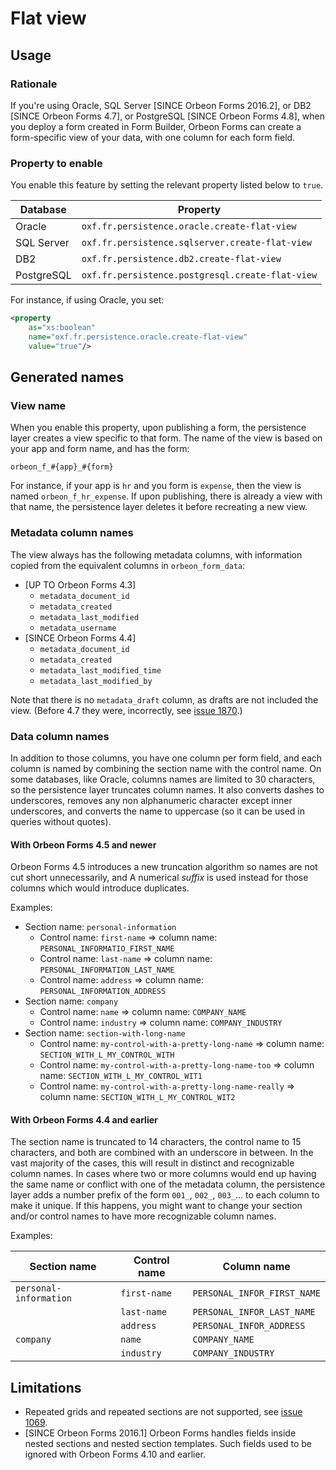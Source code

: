 # Flat view

## Usage

### Rationale

If you're using Oracle, SQL Server [SINCE Orbeon Forms 2016.2], or DB2 [SINCE Orbeon Forms 4.7], or PostgreSQL [SINCE Orbeon Forms 4.8], when you deploy a form created in Form Builder, Orbeon Forms can create a form-specific view of your data, with one column for each form field.

### Property to enable

You enable this feature by setting the relevant property listed below to `true`.

Database   | Property
---------- | -----------------------------------------------
Oracle     | `oxf.fr.persistence.oracle.create-flat-view`
SQL Server | `oxf.fr.persistence.sqlserver.create-flat-view`
DB2        | `oxf.fr.persistence.db2.create-flat-view`
PostgreSQL | `oxf.fr.persistence.postgresql.create-flat-view`

For instance, if using  Oracle, you set:

```xml
<property
    as="xs:boolean"
    name="oxf.fr.persistence.oracle.create-flat-view"
    value="true"/>
```

## Generated names

### View name

When you enable this property, upon publishing a form, the persistence layer creates a view specific to that form. The name of the view is based on your app and form name, and has the form:

```
orbeon_f_#{app}_#{form}
```
 
For instance, if your app is `hr` and you form is `expense`, then the view is named `orbeon_f_hr_expense`. If upon publishing, there is already a view with that name, the persistence layer deletes it before recreating a new view.

### Metadata column names

The view always has the following metadata columns, with information copied from the equivalent columns in `orbeon_form_data`:

- [UP TO Orbeon Forms 4.3]
    - `metadata_document_id`
    - `metadata_created`
    - `metadata_last_modified`
    - `metadata_username`
- [SINCE Orbeon Forms 4.4]
    - `metadata_document_id`
    - `metadata_created`
    - `metadata_last_modified_time`
    - `metadata_last_modified_by`

Note that there is no `metadata_draft` column, as drafts are not included the view. (Before 4.7 they were, incorrectly, see [issue 1870](https://github.com/orbeon/orbeon-forms/issues/1870).)

### Data column names

In addition to those columns, you have one column per form field, and each column is named by combining the section name with the control name. On some databases, like Oracle, columns names are limited to 30 characters, so the persistence layer truncates column names. It also converts dashes to underscores, removes any non alphanumeric character except inner underscores, and converts the name to uppercase (so it can be used in queries without quotes).

#### With Orbeon Forms 4.5 and newer

Orbeon Forms 4.5 introduces a new truncation algorithm so names are not cut short unnecessarily, and A numerical *suffix* is used instead for those columns which would introduce duplicates.

Examples:

- Section name: `personal-information`
    - Control name: `first-name` ⇒ column name: `PERSONAL_INFORMATIO_FIRST_NAME`
    - Control name: `last-name` ⇒ column name: `PERSONAL_INFORMATION_LAST_NAME`
    - Control name: `address` ⇒ column name: `PERSONAL_INFORMATION_ADDRESS`
- Section name: `company`
    - Control name: `name` ⇒ column name: `COMPANY_NAME`
    - Control name: `industry` ⇒ column name: `COMPANY_INDUSTRY`
- Section name: `section-with-long-name`
    - Control name: `my-control-with-a-pretty-long-name` ⇒ column name: `SECTION_WITH_L_MY_CONTROL_WITH`
    - Control name: `my-control-with-a-pretty-long-name-too` ⇒ column name: `SECTION_WITH_L_MY_CONTROL_WIT1`
    - Control name: `my-control-with-a-pretty-long-name-really` ⇒ column name: `SECTION_WITH_L_MY_CONTROL_WIT2`

#### With Orbeon Forms 4.4 and earlier

The section name is truncated to 14 characters, the control name to 15 characters, and both are combined with an underscore in between. In the vast majority of the cases, this will result in distinct and recognizable column names. In cases where two or more columns would end up having the same name or conflict with one of the metadata column, the persistence layer adds a number prefix of the form `001_`, `002_`, `003_`… to each column to make it unique. If this happens, you might want to change your section and/or control names to have more recognizable column names.

Examples:

Section name           | Control name | Column name
---------------------- | ------------ | ---------------------------
`personal-information` | `first-name` | `PERSONAL_INFOR_FIRST_NAME`
                       | `last-name`  | `PERSONAL_INFOR_LAST_NAME`
                       | `address`    | `PERSONAL_INFOR_ADDRESS`
`company`              | `name`       | `COMPANY_NAME`
                       | `industry`   | `COMPANY_INDUSTRY`

## Limitations

- Repeated grids and repeated sections are not supported, see [issue 1069](https://github.com/orbeon/orbeon-forms/issues/1069).
- [SINCE Orbeon Forms 2016.1] Orbeon Forms handles fields inside nested sections and nested section templates. Such fields used to be ignored with Orbeon Forms 4.10 and earlier.
